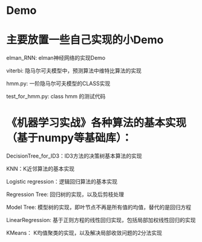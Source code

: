 # Demo
# 主要放置一些自己实现的小Demo

elman_RNN: elman神经网络的实现Demo 

viterbi: 隐马尔可夫模型中，预测算法中维特比算法的实现

hmm.py: 一阶隐马尔可夫模型的CLASS实现

test_for_hmm.py: class hmm 的测试代码

# 《机器学习实战》各种算法的基本实现（基于numpy等基础库）：

DecisionTree_for_ID3：ID3方法的决策树基本算法的实现

KNN：K近邻算法的基本实现

Logistic regression：逻辑回归算法的基本实现

Regression Tree: 回归树的实现，以及后剪枝处理

Model Tree: 模型树的实现，即叶节点不再是所有值的均值，替代的是回归方程

LinearRegression: 基于正则方程的线性回归实现，包括局部加权线性回归的实现

KMeans： K均值聚类的实现，以及解决局部收敛问题的2分法实现
